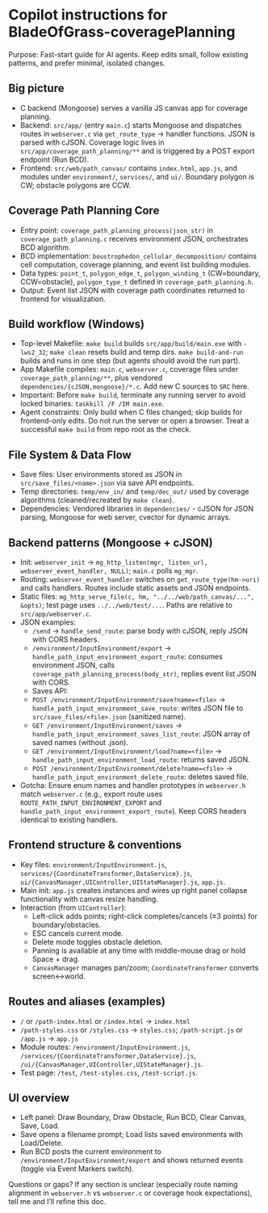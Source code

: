 # Copilot instructions for BladeOfGrass-coveragePlanning

Purpose: Fast-start guide for AI agents. Keep edits small, follow existing patterns, and prefer minimal, isolated changes.

## Big picture
- C backend (Mongoose) serves a vanilla JS canvas app for coverage planning.
- Backend: `src/app/` (entry `main.c`) starts Mongoose and dispatches routes in `webserver.c` via `get_route_type` → handler functions. JSON is parsed with cJSON. Coverage logic lives in `src/app/coverage_path_planning/**` and is triggered by a POST export endpoint (Run BCD).
- Frontend: `src/web/path_canvas/` contains `index.html`, `app.js`, and modules under `environment/`, `services/`, and `ui/`. Boundary polygon is CW; obstacle polygons are CCW.

## Coverage Path Planning Core
- Entry point: `coverage_path_planning_process(json_str)` in `coverage_path_planning.c` receives environment JSON, orchestrates BCD algorithm.
- BCD implementation: `boustrophedon_cellular_decomposition/` contains cell computation, coverage planning, and event list building modules.
- Data types: `point_t`, `polygon_edge_t`, `polygon_winding_t` (CW=boundary, CCW=obstacle), `polygon_type_t` defined in `coverage_path_planning.h`.
- Output: Event list JSON with coverage path coordinates returned to frontend for visualization.

## Build workflow (Windows)
- Top-level Makefile: `make build` builds `src/app/build/main.exe` with `-lws2_32`; `make clean` resets build and temp dirs. `make build-and-run` builds and runs in one step (but agents should avoid the run part).
- App Makefile compiles: `main.c`, `webserver.c`, coverage files under `coverage_path_planning/**`, plus vendored `dependencies/{cJSON,mongoose}/*.c`. Add new C sources to `SRC` here.
- Important: Before `make build`, terminate any running server to avoid locked binaries: `taskkill /F /IM main.exe`.
- Agent constraints: Only build when C files changed; skip builds for frontend-only edits. Do not run the server or open a browser. Treat a successful `make build` from repo root as the check.

## File System & Data Flow
- Save files: User environments stored as JSON in `src/save_files/<name>.json` via save API endpoints.
- Temp directories: `temp/env_in/` and `temp/dec_out/` used by coverage algorithms (cleaned/recreated by `make clean`).
- Dependencies: Vendored libraries in `dependencies/` - cJSON for JSON parsing, Mongoose for web server, cvector for dynamic arrays.

## Backend patterns (Mongoose + cJSON)
- Init: `webserver_init` → `mg_http_listen(mgr, listen_url, webserver_event_handler, NULL)`; `main.c` polls `mg_mgr`.
- Routing: `webserver_event_handler` switches on `get_route_type(hm->uri)` and calls handlers. Routes include static assets and JSON endpoints.
- Static files: `mg_http_serve_file(c, hm, "../../web/path_canvas/...", &opts)`; test page uses `../../web/test/...`. Paths are relative to `src/app/webserver.c`.
- JSON examples:
  - `/send` → `handle_send_route`: parse body with cJSON, reply JSON with CORS headers.
  - `/environment/InputEnvironment/export` → `handle_path_input_environment_export_route`: consumes environment JSON, calls `coverage_path_planning_process(body_str)`, replies event list JSON with CORS.
  - Saves API:
  - `POST /environment/InputEnvironment/save?name=<file>` → `handle_path_input_environment_save_route`: writes JSON file to `src/save_files/<file>.json` (sanitized name).
  - `GET /environment/InputEnvironment/saves` → `handle_path_input_environment_saves_list_route`: JSON array of saved names (without .json).
  - `GET /environment/InputEnvironment/load?name=<file>` → `handle_path_input_environment_load_route`: returns saved JSON.
  - `POST /environment/InputEnvironment/delete?name=<file>` → `handle_path_input_environment_delete_route`: deletes saved file.
- Gotcha: Ensure enum names and handler prototypes in `webserver.h` match `webserver.c` (e.g., export route uses `ROUTE_PATH_INPUT_ENVIRONMENT_EXPORT` and `handle_path_input_environment_export_route`). Keep CORS headers identical to existing handlers.

## Frontend structure & conventions
- Key files: `environment/InputEnvironment.js`, `services/{CoordinateTransformer,DataService}.js`, `ui/{CanvasManager,UIController,UIStateManager}.js`, `app.js`.
- Main init: `app.js` creates instances and wires up right panel collapse functionality with canvas resize handling.
- Interaction (from `UIController`):
  - Left-click adds points; right-click completes/cancels (≥3 points) for boundary/obstacles.
  - ESC cancels current mode.
  - Delete mode toggles obstacle deletion.
  - Panning is available at any time with middle-mouse drag or hold Space + drag.
  - `CanvasManager` manages pan/zoom; `CoordinateTransformer` converts screen↔world.

## Routes and aliases (examples)
- `/` or `/path-index.html` or `/index.html` → `index.html`
- `/path-styles.css` or `/styles.css` → `styles.css`; `/path-script.js` or `/app.js` → `app.js`
- Module routes: `/environment/InputEnvironment.js`, `/services/{CoordinateTransformer,DataService}.js`, `/ui/{CanvasManager,UIController,UIStateManager}.js`.
- Test page: `/test`, `/test-styles.css`, `/test-script.js`.

## UI overview
- Left panel: Draw Boundary, Draw Obstacle, Run BCD, Clear Canvas, Save, Load.
- Save opens a filename prompt; Load lists saved environments with Load/Delete.
- Run BCD posts the current environment to `/environment/InputEnvironment/export` and shows returned events (toggle via Event Markers switch).

Questions or gaps? If any section is unclear (especially route naming alignment in `webserver.h` vs `webserver.c` or coverage hook expectations), tell me and I’ll refine this doc.
